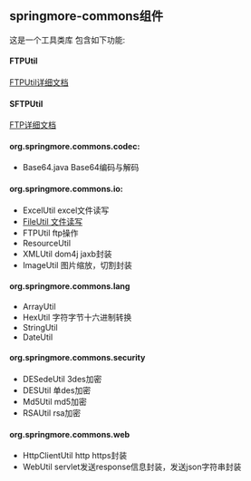 ## springmore-commons组件
这是一个工具类库 包含如下功能:

#### FTPUtil
[FTPUtil详细文档](FTPUtil.md)

#### SFTPUtil
[FTP详细文档](FileUtil.md)

#### org.springmore.commons.codec:
* Base64.java Base64编码与解码

#### org.springmore.commons.io:
* ExcelUtil excel文件读写
* [FileUtil 文件读写](FileUtil.md)
* FTPUtil ftp操作
* ResourceUtil
* XMLUtil dom4j jaxb封装
* ImageUtil 图片缩放，切割封装

#### org.springmore.commons.lang
* ArrayUtil
* HexUtil 字符字节十六进制转换
* StringUtil
* DateUtil

#### org.springmore.commons.security
* DESedeUtil 3des加密
* DESUtil 单des加密
* Md5Util md5加密
* RSAUtil rsa加密

#### org.springmore.commons.web
* HttpClientUtil http https封装
* WebUtil servlet发送response信息封装，发送json字符串封装



